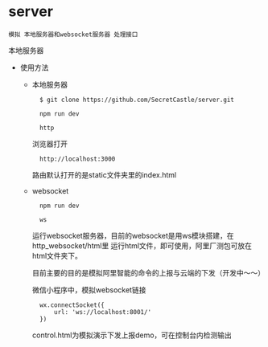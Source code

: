 # server

	模拟 本地服务器和websocket服务器 处理接口

本地服务器

* 使用方法
	
	* 本地服务器
	 
			$ git clone https://github.com/SecretCastle/server.git
	
			npm run dev
	
			http
	
		浏览器打开
			
			http://localhost:3000
		
		路由默认打开的是static文件夹里的index.html
		
	
	* websocket

			npm run dev
			
			ws
			
		运行websocket服务器，目前的websocket是用ws模块搭建，在 http_websocket/html里
		运行html文件，即可使用，阿里厂测包可放在html文件夹下。
		
		目前主要的目的是模拟阿里智能的命令的上报与云端的下发（开发中～～）
		
		微信小程序中，模拟websocket链接

			wx.connectSocket({
            	url: 'ws://localhost:8001/'
        	})
      
      	control.html为模拟演示下发上报demo，可在控制台内检测输出